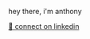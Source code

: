 hey there, i'm anthony</br>


<a href="https://www.linkedin.com/in/anthonyjamesmichaels">💼 connect on linkedin</a>
